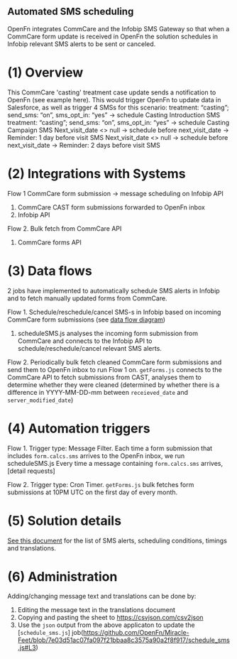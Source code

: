 ## Automated SMS scheduling

OpenFn integrates CommCare and the Infobip SMS Gateway so that when a CommCare form update is received in OpenFn the solution schedules in Infobip relevant SMS alerts to be sent or canceled.

# (1) Overview

This CommCare 'casting' treatment case update sends a notification to OpenFn (see example here). This would trigger OpenFn to update data in Salesforce, as well as trigger 4 SMSs for this scenario: 
treatment: “casting”; send_sms: “on”, sms_opt_in: “yes” -> schedule Casting Introduction SMS 
treatment: “casting”; send_sms: “on”, sms_opt_in: “yes” -> schedule Casting Campaign SMS
Next_visit_date <> null → schedule before next_visit_date → Reminder: 1 day before visit SMS
Next_visit_date <> null → schedule before next_visit_date → Reminder: 2 days before visit SMS

# (2) Integrations with Systems

Flow 1 CommCare form submission -> message scheduling on Infobip API
1. CommCare CAST form submissions forwarded to OpenFn inbox
2. Infobip API

Flow 2. Bulk fetch from CommCare API
1. CommCare forms API

# (3) Data flows

2 jobs have implemented to automatically schedule SMS alerts in Infobip and to fetch manually updated forms from CommCare.

Flow 1. Schedule/reschedule/cancel SMS-s in Infobip based on incoming CommCare form submissions (see [data flow diagram](https://lucid.app/lucidchart/invitations/accept/147f73b6-b863-45da-afe9-7ca220381676))
1. scheduleSMS.js analyses the incoming form submission from CommCare and connects to the Infobip API to schedule/reschedule/cancel relevant SMS alerts.

Flow 2. Periodically bulk fetch cleaned CommCare form submissions and send them to OpenFn inbox to run Flow 1 on.
`getForms.js` connects to the CommCare API to fetch submissions from CAST, analyses them to determine whether they were cleaned (determined by whether there is a difference in YYYY-MM-DD-mm between `receieved_date` and `server_modified_date`)

# (4) Automation triggers

Flow 1. Trigger type: Message Filter. Each time a form submission that includes `form.calcs.sms` arrives to the OpenFn inbox, we run scheduleSMS.js
Every time a message containing `form.calcs.sms` arrives, [detail requests]

Flow 2. Trigger type: Cron Timer. `getForms.js` bulk fetches form submissions at 10PM UTC on the first day of every month.

# (5) Solution details

[See this document](https://docs.google.com/spreadsheets/d/1quhQJgQkVRC8oObDzkwgnnm-Rov5BGOW85I4YqcNV0I/edit?usp=sharing) for the list of SMS alerts, scheduling conditions, timings and translations.

# (6) Administration

Adding/changing message text and translations can be done by:
1. Editing the message text in the translations document
2. Copying and pasting the sheet to https://csvjson.com/csv2json
3. Use the `json` output from the above applicaton to update the [`schedule_sms.js`] job(https://github.com/OpenFn/Miracle-Feet/blob/7e03d51ac07fa097f21bbaa8c3575a90a2f8f917/schedule_sms.js#L3)



